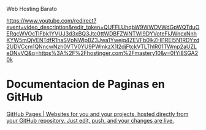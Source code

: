 Web Hosting Barato

https://www.youtube.com/redirect?event=video_description&redir_token=QUFFLUhqbW9WWDVWdGpWQTduOERqcWVOcTlFbk1YVUJ3d3xBQ3Jtc0ttWDBFZWNTWl9DYVoteFlJWncxNnhKYW5mQjVENTdfR1haSVpNWlpBZ3Jwa1Ywejg4ZEVFb0lkZHI1REI5N1RDYzd2UDVCcm1QNncwNzh0VTV0YU9PWmkzX1I2djFtckVTLThlR01TWmp2aUZLeDNvVQ&q=https%3A%2F%2Fhostinger.com%2Fmastery10&v=0fYi8SGA20k

# Documentacion de Paginas en GitHub

[GitHub Pages | Websites for you and your projects, hosted directly from your GitHub repository. Just edit, push, and your changes are live.](https://pages.github.com/)